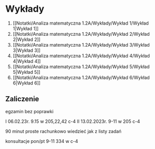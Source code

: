 # Wykłady
1. [[Notatki/Analiza matematyczna 1.2A/Wykłady/Wykład 1/Wykład 1|Wykład 1]]
2. [[Notatki/Analiza matematyczna 1.2A/Wykłady/Wykład 2/Wykład 2|Wykład 2]]
3. [[Notatki/Analiza matematyczna 1.2A/Wykłady/Wykład 3/Wykład 3|Wykład 3]]
4. [[Notatki/Analiza matematyczna 1.2A/Wykłady/Wykład 4/Wykład 4|Wykład 4]]
5. [[Notatki/Analiza matematyczna 1.2A/Wykłady/Wykład 5/Wykład 5|Wykład 5]]
6. [[Notatki/Analiza matematyczna 1.2A/Wykłady/Wykład 6/Wykład 6|Wykład 6]]

## Zaliczenie
egzamin bez poprawki 

I 06.02.23r. 9.15 w 205,22,42 c-4
II 13.02.2023r. 9-11 w 205 c-4

90 minut proste rachunkowo  wiedzieć jak
z listy zadań

konsultacje pon/pt 9-11 334 w c-4